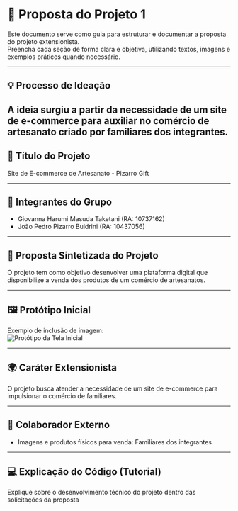 # 📘 Proposta do Projeto 1

Este documento serve como guia para estruturar e documentar a proposta do projeto extensionista.  
Preencha cada seção de forma clara e objetiva, utilizando textos, imagens e exemplos práticos quando necessário.

---

## 💡 Processo de Ideação
<!-- Explique como surgiu a ideia do projeto, quais problemas ou oportunidades foram identificados e como o grupo chegou à proposta atual -->
A ideia surgiu a partir da necessidade de um site de e-commerce para auxiliar no comércio de artesanato criado por familiares dos integrantes.
---

## 📌 Título do Projeto
<!-- Insira aqui o título do projeto extensionista -->
Site de E-commerce de Artesanato - Pizarro Gift

---

## 👥 Integrantes do Grupo
<!-- Liste todos os integrantes do grupo com nome completo e RA -->
- Giovanna Harumi Masuda Taketani (RA: 10737162)
- João Pedro Pizarro Buldrini (RA: 10437056)

---

## 📝 Proposta Sintetizada do Projeto
<!-- Descreva em poucas linhas a ideia central do projeto, destacando os objetivos e o impacto esperado -->  
O projeto tem como objetivo desenvolver uma plataforma digital que disponibilize a venda dos produtos de um comércio de artesanatos.

---

## 🖼️ Protótipo Inicial
<!-- Inclua imagens ou links das telas, fluxos ou mockups do protótipo inicial -->
Exemplo de inclusão de imagem:  
![Protótipo da Tela Inicial](imagens/prototipo-inicial.png)

---

## 🌍 Caráter Extensionista
<!-- Explique como o projeto contribui para a comunidade externa e qual é a sua relevância social --> 
O projeto busca atender a necessidade de um site de e-commerce para impulsionar o comércio de familiares.

---

## 🤝 Colaborador Externo
<!-- Indique quem é a pessoa ou organização parceira que colabora com o projeto nas ações extensionistas -->
- Imagens e produtos físicos para venda: Familiares dos integrantes


---

## 💻 Explicação do Código (Tutorial)
<!-- Documente o funcionamento do código desenvolvido, passo a passo, como em um tutorial -->
Explique sobre o desenvolvimento técnico do projeto dentro das solicitações da proposta
